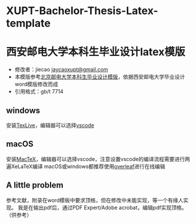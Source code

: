 # XUPT-Bachelor-Thesis-Latex-template
# 西安邮电大学本科生毕业设计latex模版

* 修改者：jiecao jaycaoxupt@gmail.com
* 本模版参考[北京邮电大学本科生毕业设计模版](https://github.com/sqyx008/BUPTBachelorThesis)，依据西安邮电大学毕业设计word模版修改而成
* 引用格式：gb/t 7714


## windows
安装[TexLive](https://www.tug.org/texlive/)，编辑器可以选择[vscode](https://code.visualstudio.com/)

## macOS
安装[MacTeX](http://www.tug.org/mactex/)，编辑器可以选择vscode，注意设置vscode的编译流程需要进行两遍XeLaTeX编译
macOS或windows都推荐使用[overleaf](https://www.overleaf.com/)进行在线编辑

## A little problem
参考文献，附录在word模板中要求顶格，但在修改中未能实现，等一个有缘人实现。
我是在输出pdf后，通过PDF Expert/Adobe acrobat，编辑pdf实现顶格。（供参考）
